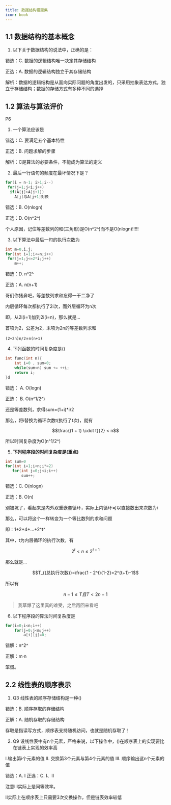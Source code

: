 ```yaml
---
title: 数据结构错题集
icon: book
---
```

## 1.1 数据结构的基本概念
1. 以下关于数据结构的说法中，正确的是：

错选：C. 数据的逻辑结构唯一决定其存储结构

正选：A. 数据的逻辑结构独立于其存储结构

解析：数据的逻辑结构是从面向实际问题的角度出发的，只采用抽象表达方式，独立于存储结构；数据的存储方式有多种不同的选择

## 1.2 算法与算法评价

P6

1. 一个算法应该是

错选：C. 要满足五个基本特性

正选：B. 问题求解的步骤

解析：C是算法的必要条件，不能成为算法的定义

2. 最后一行语句的频度在最坏情况下是？
```c++
for(i = n-1; i>1;i--)
 for(j=1;j<i;j++)
  if(A[j]>A[j+1])
    A[j]与A[j+1]对换
```


错选：B. O(nlogn)

正选：D. O(n^2^)

个人原因，记住等差数列的和(三角形)是O(n^2^)而不是O(nlogn)!!!!!

3. 以下算法中最后一句的执行次数为
```c++
int m=0,i,j;
for(int i=1;i<=n;i++)
 for(j=1;j<=2*i;j++)
    m++;
```


错选：D. n^2^

正选：A. n(n+1)

哥们你猪鼻吧，等差数列求和忘得一干二净了

内层循环每次都执行了2i次，而外层循环为n次

即，从2i(i=1)加到2i(i=n)，那么就是...

首项为2，公差为2，末项为2n的等差数列求和

`(2+2n)n/2`=`n(n+1)`

4. 下列函数的时间复杂度是()
```c++
int func(int n){
    int i=0 , sum=0;
    while(sum<n) sum += ++i;
    return i;
}d
```

错选： A. O(logn)

正选： B. O(n^1/2^)

还是等差数列，求得sum=(1+i)*i/2

那么，将i替换为循环次数t(执行了t次)，就有

$$\frac{(1 + t) \cdot t}{2} < n$$



所以时间复杂度为O(n^1/2^)

5. **下列程序段的时间复杂度是(重点)**
 ```c++
 int sum=0
 for(int i=1;i<n;i*=2)
    for(int j=0;j<i;i++)
        sum++;
 
 ```
 错选：C. O(nlogn)

 正选：B. O(n)

别被坑了，看起来是内外双重嵌套循环，实际上内循环可以直接数出来次数为i

那么，可以将这个一样转变为一个等比数列的求和问题

即：1+2+4+...+2^t^

其中，t为内层循环的执行次数，有

$$2^t<n\leq2^{t+1}$$

那么就是...

$$T_{(总执行次数)}=\frac{1 - 2^t}{1-2}=2^{t+1}-1$$

所以有

$$n-1 \leq T 且 T<2n-1$$

>我草爆了这里真的难受，之后再回来看吧

6. 以下程序段的算法时间复杂度是
```c++
for(i=0;i<n;i++)
    for(j=0;j<m;j++)
        a[i][j]=0;
```

错解：n^2^

正解：m·n

笨蛋。

## 2.2 线性表的顺序表示

1. Q3 线性表的顺序存储结构是一种()

错选：B. 顺序存取的存储结构

正解：A. 随机存取的存储结构

存取是指读写方式，顺序表支持随机访问，也就是随机存取了！

2. Q9 设线性表中有n个元素，严格来说，以下操作中，()在顺序表上的实现要比在链表上实现的效率高

I.输出第i个元素的值
II. 交换第3个元素与第4个元素的值
III. 顺序输出这n个元素的值

错选：A. I
正选：C. I、II

注意III实际上是同等效率。

II实际上在顺序表上只需要3次交换操作，但是链表效率较低


